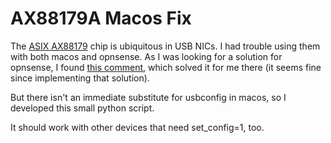 # AX88179A Macos Fix

The [ASIX AX88179](https://www.asix.com.tw/en/product/USBEthernet/Super-Speed_USB_Ethernet/AX88179) chip is ubiquitous in USB NICs. I had trouble using them with both macos and opnsense. As I was looking for a solution for opnsense, I found [this comment](https://forum.opnsense.org/index.php?msg=174987), which solved it for me there (it seems fine since implementing that solution).

But there isn't an immediate substitute for usbconfig in macos, so I developed this small python script.

It should work with other devices that need set_config=1, too.
